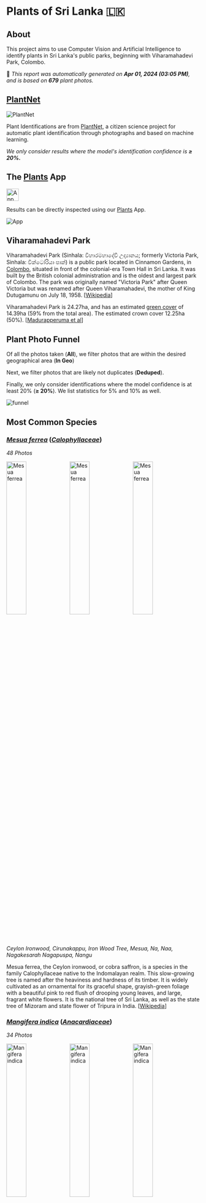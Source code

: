 # Plants of Sri Lanka :sri_lanka:

## About

This project aims to use Computer Vision and Artificial Intelligence to identify plants in Sri Lanka's public parks, beginning with Viharamahadevi Park, Colombo.

🤖 *This report was automatically generated on  **Apr 01, 2024 (03:05 PM)**, and is based on **679** plant photos.*

## [PlantNet](https://plantnet.org)

![PlantNet](https://plantnet.org/wp-content/uploads/2020/12/plantnet_header.png)

Plant Identifications are from  [PlantNet](https://plantnet.org), a citizen science project for automatic plant identification through photographs and based on machine learning.

*We only consider results where the model's identification confidence is **≥ 20%.***

## The [Plants](https://nuuuwan.github.io/plants) App

<img src="images/logo192.png" alt="App"  width="32px" height="32px" />

Results can be directly inspected using our [Plants](https://nuuuwan.github.io/plants) App.

![App](images/app.png)

## Viharamahadevi Park

Viharamahadevi Park (Sinhala: විහාරමහාදේවී උද්‍යානය; formerly Victoria Park, Sinhala: වික්ටෝරියා පාක්) is a public park located in Cinnamon Gardens, in [Colombo](https://en.wikipedia.org/wiki/Colombo), situated in front of the colonial-era Town Hall in Sri Lanka. It was built by the British colonial administration and is the oldest and largest park of Colombo. The park was originally named "Victoria Park" after Queen Victoria but was renamed after Queen Viharamahadevi, the mother of King Dutugamunu on July 18, 1958. [[Wikipedia](https://en.wikipedia.org/wiki/Viharamahadevi_Park)]

Viharamahadevi Park is 24.27ha, and has an estimated [green cover](https://en.wikipedia.org/wiki/Vegetation) of 14.39ha (59% from the total area). The estimated crown cover 12.25ha (50%). [[Madurapperuma et al](https://www.researchgate.net/publication/282250239_CrownTree_cover_of_Viharamahadevi_Park_Colombo)]

## Plant Photo Funnel

Of all the photos taken (**All**),
 we filter photos that are
 within the desired geographical area (**In Geo**)

Next, we filter photos that are likely not 
duplicates (**Deduped**).

Finally, we only consider identifications
 where the model confidence is at least 
20% (**≥ 20%**). 
We list statistics for 5% and 10% as well.

![funnel](images/funnel.png)

## Most Common Species

### [*Mesua ferrea*](https://en.wikipedia.org/wiki/Mesua_ferrea) ([*Calophyllaceae*](https://en.wikipedia.org/wiki/Calophyllaceae))

*48 Photos*

<img src="data/images/Photo-2024-03-10-06-43-34.jpg" alt="Mesua ferrea"  width="32%" height="32%" /> <img src="data/images/Photo-2024-03-19-07-15-09.jpg" alt="Mesua ferrea"  width="32%" height="32%" /> <img src="data/images/Photo-2024-03-20-07-32-36.jpg" alt="Mesua ferrea"  width="32%" height="32%" />

*Ceylon Ironwood, Cirunakappu, Iron Wood Tree, Mesua, Na, Naa, Nagakesarah Nagapuspa, Nangu*

Mesua ferrea, the Ceylon ironwood,  or cobra saffron, is a species in the family Calophyllaceae native to the Indomalayan realm. This slow-growing tree is named after the heaviness and hardness of its timber. It is widely cultivated as an ornamental for its graceful shape, grayish-green foliage with a beautiful pink to red flush of drooping young leaves, and large, fragrant white flowers. It is the national tree of Sri Lanka, as well as the state tree of Mizoram and state flower of Tripura in India. [[Wikipedia](https://en.wikipedia.org/wiki/Mesua_ferrea)]

### [*Mangifera indica*](https://en.wikipedia.org/wiki/Mangifera_indica) ([*Anacardiaceae*](https://en.wikipedia.org/wiki/Anacardiaceae))

*34 Photos*

<img src="data/images/Photo-2024-03-13-07-46-52.jpg" alt="Mangifera indica"  width="32%" height="32%" /> <img src="data/images/Photo-2024-03-25-07-23-56.jpg" alt="Mangifera indica"  width="32%" height="32%" /> <img src="data/images/Photo-2024-03-10-07-56-41.jpg" alt="Mangifera indica"  width="32%" height="32%" />

*Amba, Amiram, Amra, Ma, Mamaram, Mangai, Mango, Mango Tree, Mee Amba, Sahakara, आम*

Mangifera indica, commonly known as mango, is a species of flowering plant in the family Anacardiaceae. It is a large fruit tree, capable of growing to a height of 30 metres (100 feet). There are two distinct genetic populations in modern mangoes – the "Indian type" and the "Southeast Asian type". [[Wikipedia](https://en.wikipedia.org/wiki/Mangifera_indica)]

### [*Terminalia arjuna*](https://en.wikipedia.org/wiki/Terminalia_arjuna) ([*Combretaceae*](https://en.wikipedia.org/wiki/Combretaceae))

*31 Photos*

<img src="data/images/Photo-2024-03-11-06-50-11.jpg" alt="Terminalia arjuna"  width="32%" height="32%" /> <img src="data/images/Photo-2024-03-22-08-06-20.jpg" alt="Terminalia arjuna"  width="32%" height="32%" /> <img src="data/images/Photo-2024-03-17-08-31-09.jpg" alt="Terminalia arjuna"  width="32%" height="32%" />

*Arjun, Kakubha, Kumbuk, Maruthu, Marutu, White murdh*

Terminalia arjuna is a tree of the genus Terminalia. It is commonly known as arjuna or arjun tree in English. [[Wikipedia](https://en.wikipedia.org/wiki/Terminalia_arjuna)]

### [*Terminalia catappa*](https://en.wikipedia.org/wiki/Terminalia_catappa) ([*Combretaceae*](https://en.wikipedia.org/wiki/Combretaceae))

*23 Photos*

<img src="data/images/Photo-2024-03-22-08-08-02.jpg" alt="Terminalia catappa"  width="32%" height="32%" /> <img src="data/images/Photo-2024-03-10-07-56-22.jpg" alt="Terminalia catappa"  width="32%" height="32%" /> <img src="data/images/Photo-2024-03-10-06-47-34.jpg" alt="Terminalia catappa"  width="32%" height="32%" />

*Country-almond, Indian-almond, Kottamba, Kottan, Nattu Vadam, Nattuvadumai, Tailaphala, Tropical almond*

Terminalia catappa is a large tropical tree in the leadwood tree family, Combretaceae, native to Asia, Australia, the Pacific, Madagascar and Seychelles. Common names in English include country almond, Indian almond, Malabar almond, sea almond, tropical almond, beach almond and false kamani. [[Wikipedia](https://en.wikipedia.org/wiki/Terminalia_catappa)]

### [*Artocarpus heterophyllus*](https://en.wikipedia.org/wiki/Artocarpus_heterophyllus) ([*Moraceae*](https://en.wikipedia.org/wiki/Moraceae))

*22 Photos*

<img src="data/images/Photo-2024-03-12-07-33-20.jpg" alt="Artocarpus heterophyllus"  width="32%" height="32%" /> <img src="data/images/Photo-2024-03-21-07-52-19.jpg" alt="Artocarpus heterophyllus"  width="32%" height="32%" /> <img src="data/images/Photo-2024-03-27-07-14-10.jpg" alt="Artocarpus heterophyllus"  width="32%" height="32%" />

*Herali, Jackfruit, Kos, Pala, Palavu, Panasam, Pila, Vaela, Waraka See Artocarpus Indica, কাঠাল, పనస*

The jackfruit is the fruit of jack tree Artocarpus heterophyllus, a species of tree in the fig, mulberry, and breadfruit family (Moraceae). The jackfruit is the largest tree fruit, reaching as much as 55 kg (120 pounds) in weight, 90 cm (35 inches) in length, and 50 cm (20 inches) in diameter. A mature jackfruit tree produces some 200 fruits per year, with older trees bearing up to 500 fruits in a year. The jackfruit is a multiple fruit composed of hundreds to thousands of individual flowers, and the fleshy petals of the unripe fruit are eaten.The jackfruit tree is well-suited to tropical lowlands and is widely cultivated throughout tropical regions of the world, including India, Bangladesh, Sri Lanka, and the rainforests of the Philippines, Indonesia, Malaysia, and Australia.The ripe fruit is sweet (depending on variety) and is commonly used in desserts. Canned green jackfruit has a mild taste and meat-like texture that lends itself to being called "vegetable meat". Jackfruit is commonly used in South and Southeast Asian cuisines. Both ripe and unripe fruits are consumed. It is available internationally, canned or frozen, and in chilled meals, as are various products derived from the fruit, such as noodles and chips. [[Wikipedia](https://en.wikipedia.org/wiki/Artocarpus_heterophyllus)]

### [*Tectona grandis*](https://en.wikipedia.org/wiki/Tectona_grandis) ([*Lamiaceae*](https://en.wikipedia.org/wiki/Lamiaceae))

*20 Photos*

<img src="data/images/Photo-2024-03-13-08-03-36.jpg" alt="Tectona grandis"  width="32%" height="32%" /> <img src="data/images/Photo-2024-03-22-08-06-41.jpg" alt="Tectona grandis"  width="32%" height="32%" /> <img src="data/images/Photo-2024-03-19-07-18-25.jpg" alt="Tectona grandis"  width="32%" height="32%" />

*Bankok teak, Bardaru, Bhumisah, Dwardaru, Indian-oak, Kharchchada, Kolaphala, Saaka, Sabarasaara, Teak, The Kka Signify Long Sound, Thekku*

Teak (Tectona grandis) is a tropical hardwood tree species in the family Lamiaceae. It is a large, deciduous tree that occurs in mixed hardwood forests. Tectona grandis has small, fragrant white flowers arranged in dense clusters (panicles) at the end of the branches. These flowers contain both types of reproductive organs (perfect flowers). The large, papery leaves of teak trees are often hairy on the lower surface. Teak wood has a leather-like smell when it is freshly milled and is particularly valued for its durability and water resistance. The wood is used for boat building, exterior construction, veneer, furniture, carving, turnings, and various small projects.Tectona grandis is native to south and southeast Asia, mainly Bangladesh, India, Indonesia, Malaysia, Myanmar, Thailand, and Sri Lanka, but is naturalised and cultivated in many countries in Africa and the Caribbean. Myanmar's teak forests account for nearly half of the world's naturally occurring teak. Molecular studies show that there are two centres of the genetic origin of teak: one in India and the other in Myanmar and Laos. [[Wikipedia](https://en.wikipedia.org/wiki/Tectona_grandis)]

### [*Tecoma stans*](https://en.wikipedia.org/wiki/Tecoma_stans) ([*Bignoniaceae*](https://en.wikipedia.org/wiki/Bignoniaceae))

*17 Photos*

<img src="data/images/Photo-2024-03-11-06-40-19.jpg" alt="Tecoma stans"  width="32%" height="32%" /> <img src="data/images/Photo-2024-03-11-06-29-28.jpg" alt="Tecoma stans"  width="32%" height="32%" /> <img src="data/images/Photo-2024-03-11-06-40-25.jpg" alt="Tecoma stans"  width="32%" height="32%" />

*Kaelanitissa, Kelantissa, Rankaerali, Swarnaptti, Tankarali, Trumpet-flower, Yellow trumpet flower, Yellow-bells*

Tecoma stans is a species of flowering perennial shrub in the trumpet vine family, Bignoniaceae, that is native to the Americas.  Common names include yellow trumpetbush, yellow bells, yellow elder, ginger Thomas. Tecoma stans is the official flower of the United States Virgin Islands and the floral emblem of The Bahamas. [[Wikipedia](https://en.wikipedia.org/wiki/Tecoma_stans)]

### [*Pongamia pinnata*](https://en.wikipedia.org/wiki/Pongamia_pinnata) ([*Fabaceae*](https://en.wikipedia.org/wiki/Fabaceae))

*17 Photos*

<img src="data/images/Photo-2024-03-27-07-00-40.jpg" alt="Pongamia pinnata"  width="32%" height="32%" /> <img src="data/images/Photo-2024-03-21-07-45-33.jpg" alt="Pongamia pinnata"  width="32%" height="32%" /> <img src="data/images/Photo-2024-03-21-07-07-31.jpg" alt="Pongamia pinnata"  width="32%" height="32%" />

*Indian Beech, Karanda, Karanj, Kolliyam, Naktamaala, Pomka, Pongam, Punku*

Pongamia pinnata is a species of tree in the pea family, Fabaceae, native to eastern and tropical Asia, Australia, and the Pacific islands. It is the sole species in genus Pongamia. It is often known by the synonym Millettia pinnata. Its common names include Indian beech and Pongame oiltree. [[Wikipedia](https://en.wikipedia.org/wiki/Pongamia_pinnata)]

### [*Tabernaemontana divaricata*](https://en.wikipedia.org/wiki/Tabernaemontana_divaricata) ([*Apocynaceae*](https://en.wikipedia.org/wiki/Apocynaceae))

*16 Photos*

<img src="data/images/Photo-2024-03-10-08-15-45.jpg" alt="Tabernaemontana divaricata"  width="32%" height="32%" /> <img src="data/images/Photo-2024-03-23-08-56-47.jpg" alt="Tabernaemontana divaricata"  width="32%" height="32%" /> <img src="data/images/Photo-2024-03-23-08-55-44.jpg" alt="Tabernaemontana divaricata"  width="32%" height="32%" />

*Adukkunandiyavattai, Butterfly-gardenia, Crape-jasmine, Nandi Battai, Nandiar Vattai, Nandivrksah, Vathu Sudda, Wathu Sudda, Watu Sudda, Watusudda, నందివర్ధనం*

Tabernaemontana divaricata, commonly called pinwheel flower, crape jasmine, East India rosebay, and Nero's crown, is an evergreen shrub or small tree native to South Asia, Southeast Asia and China. In zones where it is not hardy it is grown as a house/glasshouse plant for its attractive flowers and foliage. The stem exudes a milky latex when broken, whence comes the name milk flower [[Wikipedia](https://en.wikipedia.org/wiki/Tabernaemontana_divaricata)]

### [*Cassia fistula*](https://en.wikipedia.org/wiki/Cassia_fistula) ([*Fabaceae*](https://en.wikipedia.org/wiki/Fabaceae))

*15 Photos*

<img src="data/images/Photo-2024-03-20-07-38-01.jpg" alt="Cassia fistula"  width="32%" height="32%" /> <img src="data/images/Photo-2024-03-11-07-33-57.jpg" alt="Cassia fistula"  width="32%" height="32%" /> <img src="data/images/Photo-2024-03-29-07-39-39.jpg" alt="Cassia fistula"  width="32%" height="32%" />

*Aehaela, Amaltas, Aragvadha, Ehela, Golden Shower Tree, Indian-laburnum, Konnai, Konrai, Mullaimaram*

Cassia fistula, also known as golden shower, purging cassia, Indian laburnum, Kani Konna (Malayalam: കണിക്കൊന്ന),, Konna Poo or pudding-pipe tree, is a flowering plant in the family Fabaceae. The species is native to the Indian subcontinent and adjacent regions of Southeast Asia. It is the official state flower of Kerala state in India. It is also a popular ornamental plant and is also used in herbal medicine. [[Wikipedia](https://en.wikipedia.org/wiki/Cassia_fistula)]

## Statistics by Taxonomy

### Species

**179** unique Species.

| # | Species | n(Photos) | % |
| ---: | :--- | ---: | ---: |
| 1 | [*Mesua ferrea*](https://en.wikipedia.org/wiki/Mesua_ferrea) | 48 | 7.1% |
| 2 | [*Mangifera indica*](https://en.wikipedia.org/wiki/Mangifera_indica) | 34 | 5.0% |
| 3 | [*Terminalia arjuna*](https://en.wikipedia.org/wiki/Terminalia_arjuna) | 31 | 4.6% |
| 4 | [*Terminalia catappa*](https://en.wikipedia.org/wiki/Terminalia_catappa) | 23 | 3.4% |
| 5 | [*Artocarpus heterophyllus*](https://en.wikipedia.org/wiki/Artocarpus_heterophyllus) | 22 | 3.2% |
| 6 | [*Tectona grandis*](https://en.wikipedia.org/wiki/Tectona_grandis) | 20 | 2.9% |
| 7 | [*Tecoma stans*](https://en.wikipedia.org/wiki/Tecoma_stans) | 17 | 2.5% |
| 8 | [*Pongamia pinnata*](https://en.wikipedia.org/wiki/Pongamia_pinnata) | 17 | 2.5% |
| 9 | [*Tabernaemontana divaricata*](https://en.wikipedia.org/wiki/Tabernaemontana_divaricata) | 16 | 2.4% |
| 10 | [*Cassia fistula*](https://en.wikipedia.org/wiki/Cassia_fistula) | 15 | 2.2% |
|  | *(All Others)* | 338 | 49.8% |

### Genera

**133** unique Genera.

| # | Genera | n(Photos) | % |
| ---: | :--- | ---: | ---: |
| 1 | [*Terminalia*](https://en.wikipedia.org/wiki/Terminalia) | 55 | 8.1% |
| 2 | [*Mesua*](https://en.wikipedia.org/wiki/Mesua) | 48 | 7.1% |
| 3 | [*Mangifera*](https://en.wikipedia.org/wiki/Mangifera) | 34 | 5.0% |
| 4 | [*Ficus*](https://en.wikipedia.org/wiki/Ficus) | 30 | 4.4% |
| 5 | [*Artocarpus*](https://en.wikipedia.org/wiki/Artocarpus) | 22 | 3.2% |
| 6 | [*Tectona*](https://en.wikipedia.org/wiki/Tectona) | 20 | 2.9% |
| 7 | [*Cassia*](https://en.wikipedia.org/wiki/Cassia) | 19 | 2.8% |
| 8 | [*Tecoma*](https://en.wikipedia.org/wiki/Tecoma) | 18 | 2.7% |
| 9 | [*Peltophorum*](https://en.wikipedia.org/wiki/Peltophorum) | 18 | 2.7% |
| 10 | [*Tabernaemontana*](https://en.wikipedia.org/wiki/Tabernaemontana) | 17 | 2.5% |
|  | *(All Others)* | 246 | 36.2% |

### Families

**59** unique Families.

| # | Families | n(Photos) | % |
| ---: | :--- | ---: | ---: |
| 1 | [*Fabaceae*](https://en.wikipedia.org/wiki/Fabaceae) | 127 | 18.7% |
| 2 | [*Combretaceae*](https://en.wikipedia.org/wiki/Combretaceae) | 58 | 8.5% |
| 3 | [*Calophyllaceae*](https://en.wikipedia.org/wiki/Calophyllaceae) | 53 | 7.8% |
| 4 | [*Moraceae*](https://en.wikipedia.org/wiki/Moraceae) | 52 | 7.7% |
| 5 | [*Anacardiaceae*](https://en.wikipedia.org/wiki/Anacardiaceae) | 45 | 6.6% |
| 6 | [*Bignoniaceae*](https://en.wikipedia.org/wiki/Bignoniaceae) | 41 | 6.0% |
| 7 | [*Apocynaceae*](https://en.wikipedia.org/wiki/Apocynaceae) | 36 | 5.3% |
| 8 | [*Arecaceae*](https://en.wikipedia.org/wiki/Arecaceae) | 30 | 4.4% |
| 9 | [*Myrtaceae*](https://en.wikipedia.org/wiki/Myrtaceae) | 26 | 3.8% |
| 10 | [*Meliaceae*](https://en.wikipedia.org/wiki/Meliaceae) | 21 | 3.1% |
|  | *(All Others)* | 98 | 14.4% |

## Sample of Recent Plant Photos difficult to Identify

Photos where the identification confidence is **< 20%**.

### Photo-2024-03-29-07-55-51

* 9.1% *Terminalia oblonga*
* 8.5% *Nyssa sylvatica*
* 5.6% *Ilex paraguariensis*

<img src="data/images/Photo-2024-03-29-07-55-51.jpg" alt="Photo-2024-03-29-07-55-51"  width="50%" />

### Photo-2024-03-29-07-56-55

* 14.2% *Vitex altissima*
* 7.1% *Quassia amara*
* 6.3% *Inga edulis*

<img src="data/images/Photo-2024-03-29-07-56-55.jpg" alt="Photo-2024-03-29-07-56-55"  width="50%" />

### Photo-2024-03-29-07-58-06

* 8.4% *Peltophorum pterocarpum*
* 6.4% *Jacaranda mimosifolia*
* 4.5% *Jacaranda caucana*

<img src="data/images/Photo-2024-03-29-07-58-06.jpg" alt="Photo-2024-03-29-07-58-06"  width="50%" />

### Photo-2024-03-29-07-59-11

* 8.6% *Dictyosperma album*
* 5.9% *Dypsis lutescens*
* 5.1% *Dypsis cabadae*

<img src="data/images/Photo-2024-03-29-07-59-11.jpg" alt="Photo-2024-03-29-07-59-11"  width="50%" />

### Photo-2024-03-29-08-00-27

* 15.3% *Lagerstroemia speciosa*
* 4.8% *Markhamia lutea*
* 4.0% *Swietenia macrophylla*

<img src="data/images/Photo-2024-03-29-08-00-27.jpg" alt="Photo-2024-03-29-08-00-27"  width="50%" />

### Photo-2024-03-29-08-02-48

* 18.2% *Peltophorum pterocarpum*
* 12.4% *Samanea saman*
* 10.6% *Parasenegalia visco*

<img src="data/images/Photo-2024-03-29-08-02-48.jpg" alt="Photo-2024-03-29-08-02-48"  width="50%" />

### Photo-2024-03-29-08-03-38

* 14.0% *Bambusa multiplex*
* 10.1% *Bambusa vulgaris*
* 9.9% *Salix viminalis*

<img src="data/images/Photo-2024-03-29-08-03-38.jpg" alt="Photo-2024-03-29-08-03-38"  width="50%" />

### Photo-2024-03-29-08-04-12

* 19.5% *Nauclea orientalis*
* 12.5% *Campomanesia xanthocarpa*
* 5.8% *Premna serratifolia*

<img src="data/images/Photo-2024-03-29-08-04-12.jpg" alt="Photo-2024-03-29-08-04-12"  width="50%" />

### Photo-2024-03-29-08-04-51

* 8.3% *Quercus castaneifolia*
* 3.2% *Sterculia foetida*
* 2.5% *Vitex altissima*

<img src="data/images/Photo-2024-03-29-08-04-51.jpg" alt="Photo-2024-03-29-08-04-51"  width="50%" />

### Photo-2024-03-29-08-05-01

* 9.1% *Muntingia calabura*
* 6.9% *Carya illinoinensis*
* 6.0% *Pterocarpus officinalis*

<img src="data/images/Photo-2024-03-29-08-05-01.jpg" alt="Photo-2024-03-29-08-05-01"  width="50%" />

### Photo-2024-03-29-08-06-31

* 19.9% *Bambusa multiplex*
* 13.4% *Bambusa vulgaris*
* 5.2% *Phyllostachys aurea*

<img src="data/images/Photo-2024-03-29-08-06-31.jpg" alt="Photo-2024-03-29-08-06-31"  width="50%" />

### Photo-2024-03-29-08-06-57

* 18.3% *Nauclea orientalis*
* 7.8% *Nauclea latifolia*
* 2.3% *Coccoloba diversifolia*

<img src="data/images/Photo-2024-03-29-08-06-57.jpg" alt="Photo-2024-03-29-08-06-57"  width="50%" />

### Photo-2024-03-29-08-07-25

* 9.8% *Ficus virens*
* 9.1% *Ficus citrifolia*
* 7.7% *Ficus luschnathiana*

<img src="data/images/Photo-2024-03-29-08-07-25.jpg" alt="Photo-2024-03-29-08-07-25"  width="50%" />

### Photo-2024-03-29-08-07-28

* 14.7% *Jacaranda cuspidifolia*
* 8.5% *Jacaranda mimosifolia*
* 7.3% *Peltophorum dubium*

<img src="data/images/Photo-2024-03-29-08-07-28.jpg" alt="Photo-2024-03-29-08-07-28"  width="50%" />

### Photo-2024-03-29-08-08-28

* 8.3% *Magnolia champaca*
* 3.6% *Tabernaemontana stapfiana*
* 2.4% *Justicia adhatoda*

<img src="data/images/Photo-2024-03-29-08-08-28.jpg" alt="Photo-2024-03-29-08-08-28"  width="50%" />

### Photo-2024-03-29-08-08-38

* 18.2% *Acrocomia aculeata*
* 7.6% *Euterpe oleracea*
* 5.6% *Elaeis guineensis*

<img src="data/images/Photo-2024-03-29-08-08-38.jpg" alt="Photo-2024-03-29-08-08-38"  width="50%" />

### Photo-2024-03-29-08-08-45

* 8.7% *Artocarpus heterophyllus*
* 2.2% *Terminalia catappa*
* 2.0% *Persea barbujana*

<img src="data/images/Photo-2024-03-29-08-08-45.jpg" alt="Photo-2024-03-29-08-08-45"  width="50%" />

### Photo-2024-03-29-08-09-21

* 7.4% *Ficus virens*
* 5.2% *Alnus incana*
* 4.9% *Alnus nepalensis*

<img src="data/images/Photo-2024-03-29-08-09-21.jpg" alt="Photo-2024-03-29-08-09-21"  width="50%" />

### Photo-2024-03-29-08-09-30

* 6.7% *Eucalyptus microcorys*
* 5.1% *Eucalyptus pilularis*
* 3.9% *Eucalyptus robusta*

<img src="data/images/Photo-2024-03-29-08-09-30.jpg" alt="Photo-2024-03-29-08-09-30"  width="50%" />

### Photo-2024-04-01-08-05-46

* 9.2% *Lepisorus thunbergianus*
* 5.9% *Pyrrosia lanceolata*
* 5.3% *Laelia gloriosa*

<img src="data/images/Photo-2024-04-01-08-05-46.jpg" alt="Photo-2024-04-01-08-05-46"  width="50%" />

## Duplicates

If the location of two plant photos is very close to each other, we tag these as *duplicates* and exclude them from our analysis.

![Duplicates by Date](images/duplicates_by_date.png)

## Identification Confidence

### Time Of Day

![images/identification.time-of-day.png](images/identification.time-of-day.png)

### Date

![images/identification.date.png](images/identification.date.png)

### Camera Direction

![images/identification.camera-direction.png](images/identification.camera-direction.png)

### Species

![images/identification.species.png](images/identification.species.png)

### Family

![images/identification.family.png](images/identification.family.png)

### Latlng

![images/identification.latlng.png](images/identification.latlng.png)

